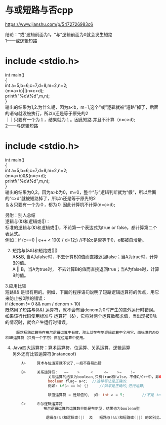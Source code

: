 # 与或短路与否cpp




https://www.jianshu.com/p/5472726983c6







结论：“或”逻辑前面为1，“与”逻辑前面为0就会发生短路  
1——或逻辑短路

# include <stdio.h>

int main()  
{  
int a=5,b=6,c=7,d=8,m=2,n=2;  
(m=a<b)||(n=c>d);  
printf("%d\\t%d",m,n);  
}  
输出的结果为1,2.为什么呢，因为a<b，m=1,这个“或”逻辑就被“短路”掉了，后面的语句就没被执行，所以n还是等于原先的2  
｜｜只要有一个为１，结果就为１。因此短路.并且不计算（n=c>d);  
2——与逻辑短路

# include <stdio.h>

int main()  
{  
int a=5,b=6,c=7,d=8,m=2,n=2;  
(m=a>b)&&(n=c>d);  
printf("%d\\t%d",m,n);  
}  
输出的结果为0,2。因为a>b为0，m=0，整个“与”逻辑判断就为“假”，所以后面的“c>d”就被短路掉了，所以n还是等于原先的2  
＆＆只要有一个为０，都为０.因此计算机不计算(n=c>d);

另附：别人总结  
逻辑与(&)和逻辑或(|)：  
标准的逻辑与(&)和逻辑或(|)，不论第一个表达式为true or false，都计算第二个表达式。  
例如：if (c==0 | e++ < 100) { d=12;} //不论c是否等于0，e都被自增量。

2.  短路与(&&)和短路或(||)  
    A&&B, 当A为false时，不去计算B的值而直接返回false；当A为true时，计算B的值。  
    A || B，当A为true时， 不去计算B的值而直接返回true；当A为false时，计算B的值。

3.应用比较  
短路&& 是很有用的。例如，下面的程序语句说明了短路逻辑运算符的优点，用它来防止被0除的错误：  
if (denom != 0 && num / denom > 10)  
既然用了短路与(&&) 运算符，就不会有当denom为0时产生的意外运行时错误。如果该行代码使用标准与 运算符（&），它将对两个运算数都求值，当出现被0除的情况时，就会产生运行时错误。

```undefined
     既然短路运算符在布尔逻辑运算中有效，那么就在布尔逻辑运算中全用它，而标准的AND 和OR运算符（只有一个字符）仅在位运算中使用。

```

4.  Java四大运算符：算术运算符、位运算、关系运算、逻辑运算  
    另外还有比较运算符(instanceof)
    
    ```java
        A>     算术与位运算就不说了,一般不容易出错
    
        B>     关系运算符:   ==    >     <     <=    >=    !=
                    关系运算的结果为boolean,只有true和false，不像C/C++中，非0为true，0为false。
                    boolean flag= a<c;  //这种写法是正确的.
                    例如: if(a == b) {}     //如果是正确的,进行运算; 
    
                    赋值运算符 = 是赋值的,  如: int a = 5;        //不是 int a == 5;
    
        C>     布尔逻辑运算符
                  布尔逻辑运算的运算数只能是布尔型，结果也为boolean型
    
                   逻辑与(&)和逻辑或(|)  及   短路与(&&)和短路或(||) 的区别见上。
    
    ```
    








